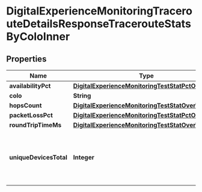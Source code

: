 

# DigitalExperienceMonitoringTracerouteDetailsResponseTracerouteStatsByColoInner


## Properties

| Name | Type | Description | Notes |
|------------ | ------------- | ------------- | -------------|
|**availabilityPct** | [**DigitalExperienceMonitoringTestStatPctOverTime**](DigitalExperienceMonitoringTestStatPctOverTime.md) |  |  |
|**colo** | **String** |  |  |
|**hopsCount** | [**DigitalExperienceMonitoringTestStatOverTime**](DigitalExperienceMonitoringTestStatOverTime.md) |  |  |
|**packetLossPct** | [**DigitalExperienceMonitoringTestStatPctOverTime**](DigitalExperienceMonitoringTestStatPctOverTime.md) |  |  |
|**roundTripTimeMs** | [**DigitalExperienceMonitoringTestStatOverTime**](DigitalExperienceMonitoringTestStatOverTime.md) |  |  |
|**uniqueDevicesTotal** | **Integer** | Count of unique devices that have run this test in the given time period |  |



